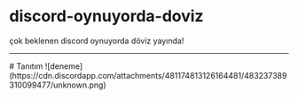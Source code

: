 # discord-oynuyorda-doviz
çok beklenen discord oynuyorda döviz yayında!
<hr>
# Tanıtım
![deneme](https://cdn.discordapp.com/attachments/481174813126164481/483237389310099477/unknown.png)
